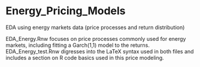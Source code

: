 # Energy_Pricing_Models
EDA using energy markets data (price processes and return distribution)

EDA_Energy.Rnw focuses on price processes commonly used for energy markets, 
including fitting a Garch(1,1) model to the returns. EDA_Energy_test.Rnw digresses
into the LaTeX syntax used in both files and includes a section on R code basics
used in this price modeling.
